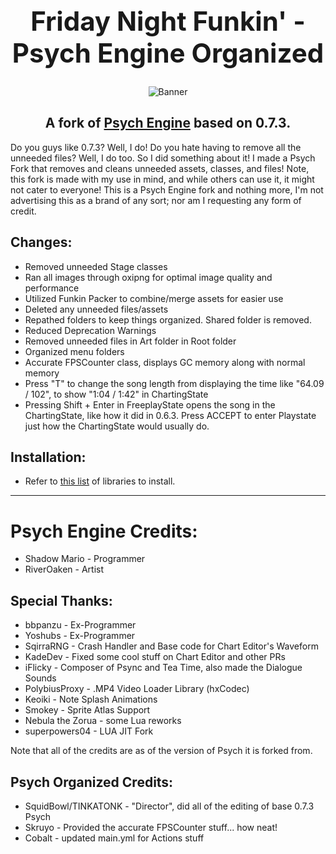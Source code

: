 <h1 align="center" style="font-size: 3em;">
  Friday Night Funkin' - Psych Engine Organized
</h1>
<p align="center">
  <img src="https://github.com/SquidBowl/PE-0.7.2-ORGANIZED/blob/main/art/banner.png" alt="Banner">
</p>
<h2 align="center">
  A fork of <a href="https://github.com/ShadowMario/">Psych Engine</a> based on 0.7.3.
</h2>

Do you guys like 0.7.3? Well, I do! Do you hate having to remove all the unneeded files? Well, I do too. So I did something about it! I made a Psych Fork that removes and cleans unneeded assets, classes, and files! Note, this fork is made with my use in mind, and while others can use it, it might not cater to everyone! This is a Psych Engine fork and nothing more, I'm not advertising this as a brand of any sort; nor am I requesting any form of credit.
## Changes:
* Removed unneeded Stage classes
* Ran all images through oxipng for optimal image quality and performance
* Utilized Funkin Packer to combine/merge assets for easier use
* Deleted any unneeded files/assets
* Repathed folders to keep things organized. Shared folder is removed.
* Reduced Deprecation Warnings
* Removed unneeded files in Art folder in Root folder
* Organized menu folders
* Accurate FPSCounter class, displays GC memory along with normal memory
* Press "T" to change the song length from displaying the time like "64.09 / 102", to show "1:04 / 1:42" in ChartingState
* Pressing Shift + Enter in FreeplayState opens the song in the ChartingState, like how it did in 0.6.3. Press ACCEPT to enter Playstate just how the ChartingState would usually do.
## Installation:
* Refer to [this list](https://github.com/ShadowMario/FNF-PsychEngine/wiki/Libraries-versions) of libraries to install.
_____________________________________
# Psych Engine Credits: 
* Shadow Mario - Programmer
* RiverOaken - Artist

## Special Thanks:
* bbpanzu - Ex-Programmer
* Yoshubs - Ex-Programmer
* SqirraRNG - Crash Handler and Base code for Chart Editor's Waveform
* KadeDev - Fixed some cool stuff on Chart Editor and other PRs
* iFlicky - Composer of Psync and Tea Time, also made the Dialogue Sounds
* PolybiusProxy - .MP4 Video Loader Library (hxCodec)
* Keoiki - Note Splash Animations
* Smokey - Sprite Atlas Support
* Nebula the Zorua - some Lua reworks
* superpowers04 - LUA JIT Fork

Note that all of the credits are as of the version of Psych it is forked from.

## Psych Organized Credits:
* SquidBowl/TINKATONK - "Director", did all of the editing of base 0.7.3 Psych
* Skruyo - Provided the accurate FPSCounter stuff... how neat!
* Cobalt - updated main.yml for Actions stuff 
